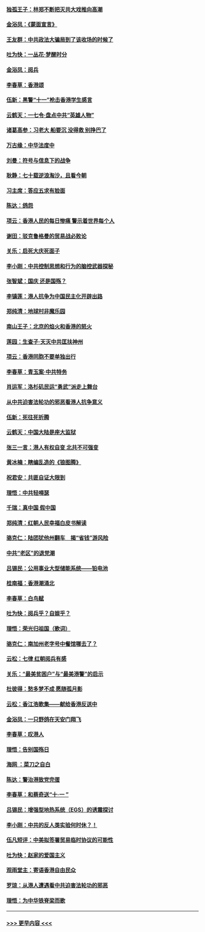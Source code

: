 #### [独孤王子：林郑不断把灭共大戏推向高潮](../pages/nsc993/n11569381.md?t=10050522) 
#### [金浴凤：《蒙面宣言》](../pages/nsc993/n11569368.md?t=10050522) 
#### [王友群：中共政法大骗局到了该收场的时候了](../pages/nsc993/n11568940.md?t=10050522) 
#### [吐为快：一丛花‧梦醒时分](../pages/nsc993/n11567491.md?t=10050522) 
#### [金浴凤：阅兵](../pages/nsc993/n11567454.md?t=10050522) 
#### [李春草：香港颂](../pages/nsc993/n11567444.md?t=10050522) 
#### [伍新：黑警“十一”枪击香港学生感言](../pages/nsc993/n11567426.md?t=10050522) 
#### [云鹤天：一七令‧盘点中共“英雄人物”](../pages/nsc993/n11567091.md?t=10050522) 
#### [诸葛高参：习老大 船要沉 没得救 别挣巴了](../pages/nsc993/n11566976.md?t=10050522) 
#### [万古缘：中华法度中](../pages/nsc993/n11566726.md?t=10050522) 
#### [刘曼：符号与信息下的战争](../pages/nsc993/n11564655.md?t=10050522) 
#### [耿静：七十载逆浪淘沙，且看今朝](../pages/nsc993/n11564520.md?t=10050522) 
#### [习主席：答应五求有脸面](../pages/nsc993/n11563953.md?t=10050522) 
#### [陈达：鸽怨](../pages/nsc993/n11561879.md?t=10050522) 
#### [项云：香港人民的每日惨痛  警示着世界每个人](../pages/nsc993/n11559273.md?t=10050522) 
#### [谢田：驳克鲁格曼的贸易战必败论](../pages/nsc993/n11555840.md?t=10050522) 
#### [关乐：启死大庆死面子](../pages/nsc993/n11556823.md?t=10050522) 
#### [李小刚：中共控制思想和行为的脑控武器探秘](../pages/nsc993/n11556776.md?t=10050522) 
#### [张智斌：国庆  还是国殇？](../pages/nsc993/n11556617.md?t=10050522) 
#### [李镇莲：港人抗争为中国民主化开辟出路](../pages/nsc993/n11556570.md?t=10050522) 
#### [郑纯清：地球村非魔乐园](../pages/nsc993/n11555415.md?t=10050522) 
#### [南山王子：北京的焰火和香港的怒火](../pages/nsc993/n11555318.md?t=10050522) 
#### [莲园：生查子·天灭中共匡扶神州](../pages/nsc993/n11555302.md?t=10050522) 
#### [项云：香港同胞不要单独出行](../pages/nsc993/n11555276.md?t=10050522) 
#### [李春草：青玉案‧中共特务](../pages/nsc993/n11552356.md?t=10050522) 
#### [肖运军：洛杉矶民运“勇武”派走上舞台](../pages/nsc993/n11551595.md?t=10050522) 
#### [从中共迫害法轮功的邪恶看港人抗争意义](../pages/nsc993/n11540858.md?t=10050522) 
#### [伍新：死往死折腾](../pages/nsc993/n11550174.md?t=10050522) 
#### [云鹤天：中国大陆是座大监狱](../pages/nsc993/n11550155.md?t=10050522) 
#### [张三一言：港人有权自变 北共不可强变](../pages/nsc993/n11550132.md?t=10050522) 
#### [黄冰楠：瞎编乱造的《狼图腾》](../pages/nsc993/n11550082.md?t=10050522) 
#### [祝君安：共匪自证大限到](../pages/nsc993/n11550041.md?t=10050522) 
#### [理悟：中共轻嘚瑟](../pages/nsc993/n11547978.md?t=10050522) 
#### [千瑞：真中国 假中国](../pages/nsc993/n11547865.md?t=10050522) 
#### [郑纯清：红朝人民幸福白皮书解读](../pages/nsc993/n11547499.md?t=10050522) 
#### [骆克仁：陆团犹他州翻车　揭“省钱”游风险](../pages/nsc993/n11546977.md?t=10050522) 
#### [中共“老区”的退党潮](../pages/nsc993/n11545995.md?t=10050522) 
#### [吕锡民：公用事业大型储能系统——铅电池](../pages/nsc993/n11545701.md?t=10050522) 
#### [桂南福：香港潮涌北](../pages/nsc993/n11545682.md?t=10050522) 
#### [李春草：白鸟赋](../pages/nsc993/n11545663.md?t=10050522) 
#### [吐为快：阅兵乎？自娱乎？](../pages/nsc993/n11545625.md?t=10050522) 
#### [理悟：荣光归祖国（歌词）](../pages/nsc993/n11545616.md?t=10050522) 
#### [骆克仁：南加州老字号中餐馆哪去了？](../pages/nsc993/n11545120.md?t=10050522) 
#### [云松：七律 红朝阅兵有感](../pages/nsc993/n11542394.md?t=10050522) 
#### [关乐：“最美贫困户”与“最美港警”的启示](../pages/nsc993/n11542252.md?t=10050522) 
#### [杜彼得：愁多梦不成 愿随孤月影](../pages/nsc993/n11540296.md?t=10050522) 
#### [云松：香江浩歌集——献给香港反送中](../pages/nsc993/n11540149.md?t=10050522) 
#### [金浴凤：一只野鸽在天安门翔飞](../pages/nsc993/n11540280.md?t=10050522) 
#### [李春草：叹港人](../pages/nsc993/n11540119.md?t=10050522) 
#### [理悟：告别国殇日](../pages/nsc993/n11539610.md?t=10050522) 
#### [海网 ：菜刀之自白](../pages/nsc993/n11539597.md?t=10050522) 
#### [陈达：警治港致党完蛋](../pages/nsc993/n11538127.md?t=10050522) 
#### [李春草：和蔡奇送“十·一 ”](../pages/nsc993/n11537810.md?t=10050522) 
#### [吕锡民：增强型地热系统（EGS）的诱震探讨](../pages/nsc993/n11537765.md?t=10050522) 
#### [李小刚：中共的反人类实验何时休？！](../pages/nsc993/n11537669.md?t=10050522) 
#### [伍凡短评：中美拟签署贸易临时协议的可能性](../pages/nsc993/n11536773.md?t=10050522) 
#### [吐为快：赵家的爱国主义](../pages/nsc993/n11536750.md?t=10050522) 
#### [观雨堂主：寄语香港自由民众](../pages/nsc993/n11536735.md?t=10050522) 
#### [罗琼：从港人遭遇看中共迫害法轮功的邪恶](../pages/nsc993/n11507862.md?t=10050522) 
#### [理悟：为中华铁脊梁而歌](../pages/nsc993/n11534458.md?t=10050522) 

----
#### [ >>> 更早内容 <<< ](../indexes/nsc993-earlier.md)

